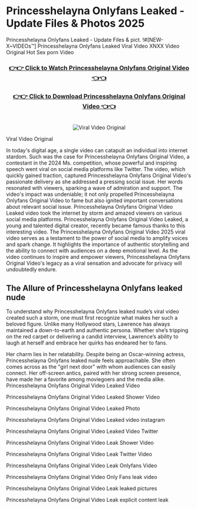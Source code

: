 # Princesshelayna Onlyfans Leaked - Update Files & Photos 2025

Princesshelayna Onlyfans Leaked - Update Files & pict. !#[NEW-X~VIDEOs™] Princesshelayna Onlyfans Leaked Viral Video XNXX Video Original Hot Sex porn Video
<br>
<div align="center">
<h3><a href="https://links2leaks.com/princesshelayna" rel="nofollow">👉👉 Click to Watch Princesshelayna Onlyfans Original Video 👈👈</a></h3>
<h3><a href="https://links2leaks.com/princesshelayna" rel="nofollow">👉👉 Click to Download Princesshelayna Onlyfans Original Video 👈👈</a></h3>
<br>
<a href="https://links2leaks.com/princesshelayna" rel="nofollow"><img src="https://i.ibb.co/Gkj2r4b/banner.png" alt="Viral Video Original" style="max-width: 100%; display: inline-block;" data-target="animated-image.originalImage"></a>
</div>

Viral Video Original

In today's digital age, a single video can catapult an individual into internet stardom. Such was the case for Princesshelayna Onlyfans Original Video, a contestant in the 2024 Ms. competition, whose powerful and inspiring speech went viral on social media platforms like Twitter.
The video, which quickly gained traction, captured Princesshelayna Onlyfans Original Video's passionate delivery as she addressed a pressing social issue. Her words resonated with viewers, sparking a wave of admiration and support. The video's impact was undeniable; it not only propelled Princesshelayna Onlyfans Original Video to fame but also ignited important conversations about relevant social issue.
Princesshelayna Onlyfans Original Video Leaked video took the internet by storm and amazed viewers on various social media platforms. Princesshelayna Onlyfans Original Video Leaked, a young and talented digital creator, recently became famous thanks to this interesting video.
The Princesshelayna Onlyfans Original Video 2025 viral video serves as a testament to the power of social media to amplify voices and spark change. It highlights the importance of authentic storytelling and the ability to connect with audiences on a deep emotional level. As the video continues to inspire and empower viewers, Princesshelayna Onlyfans Original Video's legacy as a viral sensation and advocate for privacy will undoubtedly endure.

<h2>The Allure of Princesshelayna Onlyfans leaked nude</h2>


To understand why Princesshelayna Onlyfans leaked nude’s viral video created such a storm, one must first recognize what makes her such a beloved figure. Unlike many Hollywood stars, Lawrence has always maintained a down-to-earth and authentic persona. Whether she’s tripping on the red carpet or delivering a candid interview, Lawrence’s ability to laugh at herself and embrace her quirks has endeared her to fans.

Her charm lies in her relatability. Despite being an Oscar-winning actress, Princesshelayna Onlyfans leaked nude feels approachable. She often comes across as the "girl next door" with whom audiences can easily connect. Her off-screen antics, paired with her strong screen presence, have made her a favorite among moviegoers and the media alike.
Princesshelayna Onlyfans Original Video Leaked Video

Princesshelayna Onlyfans Original Video Leaked Shower Video

Princesshelayna Onlyfans Original Video Leaked Photo

Princesshelayna Onlyfans Original Video Leaked video instagram

Princesshelayna Onlyfans Original Video Leaked Video Twitter

Princesshelayna Onlyfans Original Video Leak Shower Video

Princesshelayna Onlyfans Original Video Leak Twitter Video

Princesshelayna Onlyfans Original Video Leak Onlyfans Video

Princesshelayna Onlyfans Original Video Only Fans leak video

Princesshelayna Onlyfans Original Video Leak leaked pictures

Princesshelayna Onlyfans Original Video Leak explicit content leak